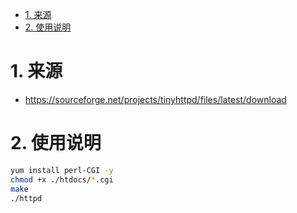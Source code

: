 
<!-- TOC -->

- [1. 来源](#1-来源)
- [2. 使用说明](#2-使用说明)

<!-- /TOC -->

<a id="markdown-1-来源" name="1-来源"></a>
# 1. 来源

* https://sourceforge.net/projects/tinyhttpd/files/latest/download


<a id="markdown-2-使用说明" name="2-使用说明"></a>
# 2. 使用说明

```bash
yum install perl-CGI -y
chmod +x ./htdocs/*.cgi
make
./httpd
```